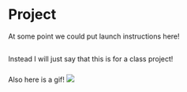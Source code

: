 # Project
At some point we could put launch instructions here!

##
Instead I will just say that this is for a class project!

###
Also here is a gif!
![](https://media.giphy.com/media/1iqj6SdwpBVHZYoEDx/giphy.gif)

